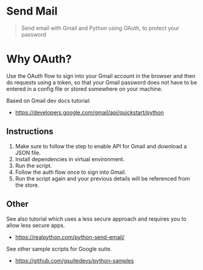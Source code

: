 # Send Mail
> Send email with Gmail and Python using OAuth, to protect your password


# Why OAuth?

Use the OAuth flow to sign into your Gmail account in the browser and then do requests using a token, so that your Gmail password does not have to be entered in a config file or stored somewhere on your machine.

Based on Gmail dev docs tutorial:

- https://developers.google.com/gmail/api/quickstart/python


## Instructions

1. Make sure to follow the step to enable API for Gmail and download a JSON file.
1. Install dependencies in virtual environment.
1. Run the script.
1. Follow the auth flow once to sign into Gmail.
1. Run the script again and your previous details will be referenced from the store.


## Other

See also tutorial which uses a less secure approach and requires you to allow less secure apps.

- https://realpython.com/python-send-email/

See other sample scripts for Google suite.

- https://github.com/gsuitedevs/python-samples
